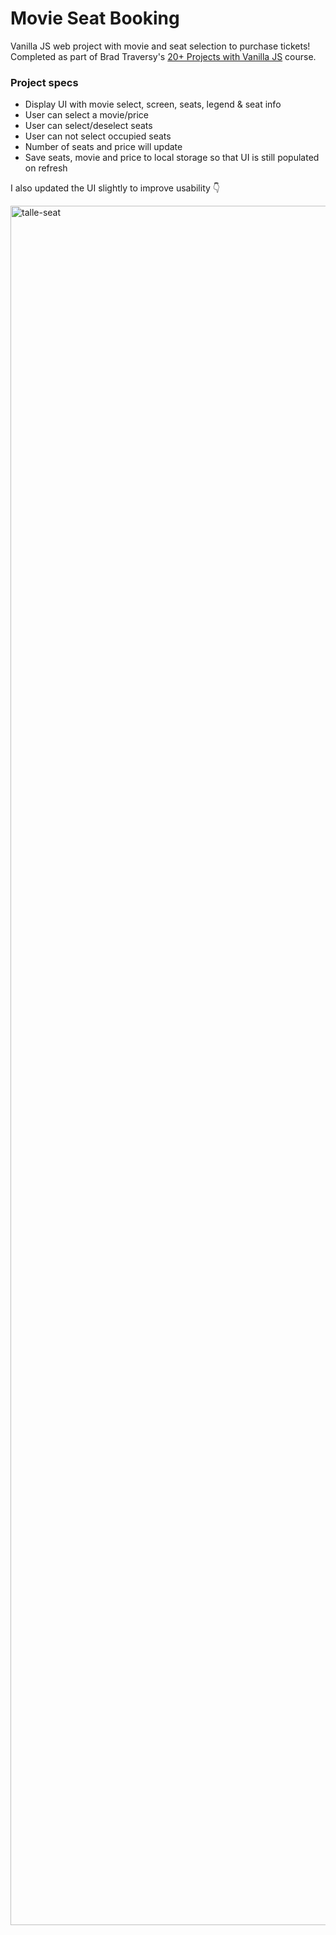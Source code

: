 # Movie Seat Booking
Vanilla JS web project with movie and seat selection to purchase tickets! Completed as part of Brad Traversy's [20+ Projects with Vanilla JS](https://www.udemy.com/course/web-projects-with-vanilla-javascript/?referralCode=F9B7C7FED834F91ADE75) course.

### Project specs 
- Display UI with movie select, screen, seats, legend & seat info
- User can select a movie/price
- User can select/deselect seats
- User can not select occupied seats
- Number of seats and price will update
- Save seats, movie and price to local storage so that UI is still populated on refresh


I also updated the UI slightly to improve usability 👇

<img width="2751" alt="talle-seat" src="https://user-images.githubusercontent.com/66145951/130550572-cd706644-fab0-4000-8d07-c6feb9bc72d2.png">

